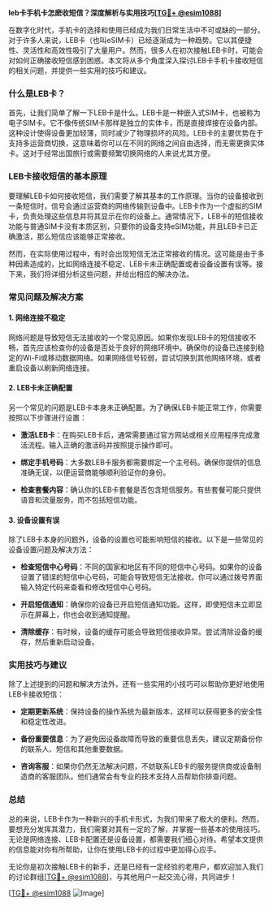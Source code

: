 **leb卡手机卡怎麽收短信？深度解析与实用技巧[[TG💪+ @esim1088](https://t.me/s/esim1088)]**

在数字化时代，手机卡的选择和使用已经成为我们日常生活中不可或缺的一部分。对于许多人来说，LEB卡（也叫eSIM卡）已经逐渐成为一种趋势。它以其便捷性、灵活性和高效性吸引了大量用户。然而，很多人在初次接触LEB卡时，可能会对如何正确接收短信感到困惑。本文将从多个角度深入探讨LEB卡手机卡接收短信的相关问题，并提供一些实用的技巧和建议。

### 什么是LEB卡？

首先，让我们简单了解一下LEB卡是什么。LEB卡是一种嵌入式SIM卡，也被称为电子SIM卡。它不像传统SIM卡那样是独立的实体卡，而是直接焊接在设备内部。这种设计使得设备更加轻薄，同时减少了物理损坏的风险。LEB卡的主要优势在于支持多运营商切换，这意味着你可以在不同的网络之间自由选择，而无需更换实体卡。这对于经常出国旅行或需要频繁切换网络的人来说尤其方便。

### LEB卡接收短信的基本原理

要理解LEB卡如何接收短信，我们需要了解其基本的工作原理。当你的设备接收到一条短信时，信号会通过运营商的网络传输到设备中。LEB卡作为一个虚拟的SIM卡，负责处理这些信息并将其显示在你的设备上。通常情况下，LEB卡的短信接收功能与普通SIM卡没有本质区别，只要你的设备支持eSIM功能，并且LEB卡已正确激活，那么短信应该能够正常接收。

然而，在实际使用过程中，有时会出现短信无法正常接收的情况。这可能是由于多种因素造成的，比如网络连接不稳定、LEB卡未正确配置或者设备设置有误等。接下来，我们将详细分析这些问题，并给出相应的解决办法。

### 常见问题及解决方案

#### 1. 网络连接不稳定

网络问题是导致短信无法接收的一个常见原因。如果你发现LEB卡的短信接收不畅，首先应该检查你的设备是否处于良好的网络环境中。确保你的设备已连接到稳定的Wi-Fi或移动数据网络。如果网络信号较弱，尝试切换到其他网络环境，或者重启设备以刷新网络连接。

#### 2. LEB卡未正确配置

另一个常见的问题是LEB卡本身未正确配置。为了确保LEB卡能正常工作，你需要按照以下步骤进行设置：

- **激活LEB卡**：在购买LEB卡后，通常需要通过官方网站或相关应用程序完成激活流程。输入正确的激活码并按照提示操作即可。
  
- **绑定手机号码**：大多数LEB卡服务都需要绑定一个主号码。确保你提供的信息准确无误，以便运营商能够顺利验证你的身份。

- **检查套餐内容**：确认你的LEB卡套餐是否包含短信服务。有些套餐可能只提供语音和流量服务，而不包括短信功能。

#### 3. 设备设置有误

除了LEB卡本身的问题外，设备的设置也可能影响短信的接收。以下是一些常见的设备设置问题及解决方法：

- **检查短信中心号码**：不同的国家和地区有不同的短信中心号码。如果你的设备设置了错误的短信中心号码，可能会导致短信无法接收。你可以通过拨号界面输入特定代码来查看和修改短信中心号码。

- **开启短信通知**：确保你的设备已开启短信通知功能。这样，即使短信未立即显示在屏幕上，你也会收到通知提醒。

- **清除缓存**：有时候，设备的缓存可能会导致短信接收异常。尝试清除设备的缓存，然后重新启动设备。

### 实用技巧与建议

除了上述提到的问题和解决方法外，还有一些实用的小技巧可以帮助你更好地使用LEB卡接收短信：

- **定期更新系统**：保持设备的操作系统为最新版本，这样可以获得更多的安全性和稳定性改进。

- **备份重要信息**：为了避免因设备故障而导致的重要信息丢失，建议定期备份你的联系人、短信和其他重要数据。

- **咨询客服**：如果你仍然无法解决问题，不妨联系LEB卡的服务提供商或设备制造商的客服团队。他们通常会有专业的技术支持人员帮助你排查问题。

### 总结

总的来说，LEB卡作为一种新兴的手机卡形式，为我们带来了极大的便利。然而，要想充分发挥其潜力，我们需要对其有一定的了解，并掌握一些基本的使用技巧。无论是网络连接、LEB卡配置还是设备设置，都需要我们细心对待。希望本文提供的信息能对你有所帮助，让你在使用LEB卡的过程中更加得心应手。

无论你是初次接触LEB卡的新手，还是已经有一定经验的老用户，都欢迎加入我们的讨论群组[[TG💪+ @esim1088](https://t.me/s/esim1088)]，与其他用户一起交流心得，共同进步！

[[TG💪+ @esim1088](https://t.me/s/esim1088) ![Image](https://i.postimg.cc/4NQfJmqS/Snipaste-2025-05-13-00-14-12.png)]